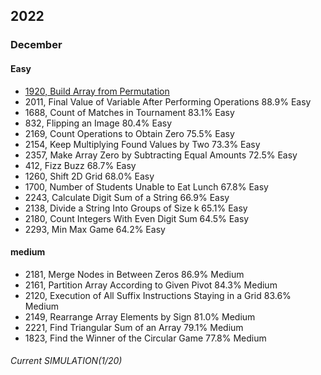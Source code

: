 ## 2022
### December
#### Easy
- [1920, Build Array from Permutation](https://sour-othnielia-55f.notion.site/1920-Build-Array-from-Permutation-661d716f5efe4917994d13486382aff4)
- 2011, Final Value of Variable After Performing Operations	88.9%	Easy	                          
- 1688, Count of Matches in Tournament	83.1%	Easy	                                   
- 832, Flipping an Image	80.4%	Easy	                    	 
- 2169, Count Operations to Obtain Zero	75.5%	Easy	                                          
- 2154, Keep Multiplying Found Values by Two	73.3%	Easy	                  
- 2357, Make Array Zero by Subtracting Equal Amounts	72.5%	Easy	             
- 412, Fizz Buzz	68.7%	Easy	            
- 1260, Shift 2D Grid	68.0%	Easy	                             
- 1700, Number of Students Unable to Eat Lunch	67.8%	Easy	            
- 2243, Calculate Digit Sum of a String	66.9%	Easy	           
- 2138, Divide a String Into Groups of Size k	65.1%	Easy	         
- 2180, Count Integers With Even Digit Sum	64.5%	Easy            	
- 2293, Min Max Game	64.2%	Easy        

#### medium
- 2181, Merge Nodes in Between Zeros	86.9%	Medium	         
- 2161, Partition Array According to Given Pivot	84.3%	Medium	            
- 2120, Execution of All Suffix Instructions Staying in a Grid	83.6%	Medium	                 
- 2149, Rearrange Array Elements by Sign	81.0%	Medium	            
- 2221, Find Triangular Sum of an Array	79.1%	Medium	       
- 1823, Find the Winner of the Circular Game	77.8%	Medium    
  
###### Current SIMULATION(1/20)
